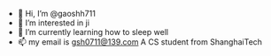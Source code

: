 - 👋 Hi, I’m @gaoshh711
- 👀 I’m interested in ji
- 🌱 I’m currently learning how to sleep well
- 📫 my email is gsh0711@139.com 
A CS student from ShanghaiTech

